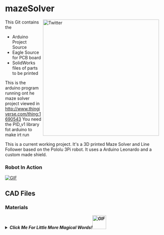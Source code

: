 # mazeSolver

<a href="https://github.com/cheiio/mazeSolver">
  <img align="right" alt="Twitter" width="380px" src="https://user-images.githubusercontent.com/22770735/91813335-350ffb00-ec50-11ea-9d71-df66f1ef29f8.JPG" />
</a>

This Git contains the 
- Arduino Project Source
- Eagle Source for PCB board
- SolidWorks files of parts to be printed

This is the arduino program running ont he maze solver project viewed in http://www.thingiverse.com/thing:1690543
You need the PID_v1 library fot arduino to make irt run

This is a current working project. It's a 3D printed Maze Solver and Line Follower based on the Pololu 3Pi robot.
It uses a Arduino Leonardo and a custom made shield.

### Robot In Action

<a href="https://www.youtube.com/watch?v=Ddkci5myxYI" target="_blank">
<img align="center" alt="GIF" src="https://user-images.githubusercontent.com/22770735/91827351-5971d480-ec5c-11ea-825c-ca2c39b190bd.gif" />
</a>
<br />

## CAD Files




### Materials

***<details><summary>Click Me For Little More Magical Words!<img height="45" alt="GIF" src="https://user-images.githubusercontent.com/22770735/91830480-75777500-ec60-11ea-9b11-83e9d9f6ceb5.gif" /></summary>***
  
* Arduino Leonardo
* L293D
* Piezo Buzzer
* QTR-1RC Reflectance Sensor (2-Pack) x 2 (https://www.pololu.com/product/2459)
* QTR-8A Reflectance Sensor Array (Only the cutted 2 sensor at the left) https://www.pololu.com/product/960
* 75:1 Micro Metal Gearmotor HPCB 6V (https://www.pololu.com/product/3064)
* Pololu Wheel 42×19mm Pair (https://www.pololu.com/product/1090)
* Pololu Micro Metal Gearmotor Bracket Pair
* (https://www.pololu.com/product/989)
* Pololu Ball Caster with 1/2″ Metal Ball (https://www.pololu.com/product/953)
* 2-AA Batteries
* 2-AA Battery Holder (https://www.pololu.com/product/1150)
</details>
